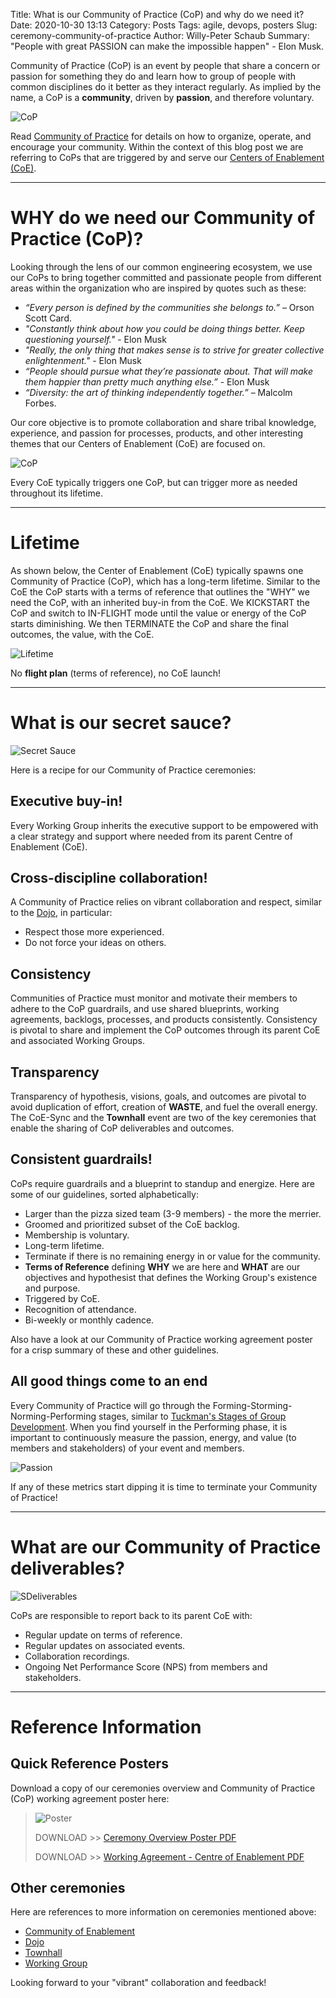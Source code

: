 Title: What is our Community of Practice (CoP) and why do we need it?
Date: 2020-10-30 13:13
Category: Posts
Tags: agile, devops, posters
Slug: ceremony-community-of-practice
Author: Willy-Peter Schaub
Summary: "People with great PASSION can make the impossible happen" - Elon Musk.

Community of Practice (CoP) is an event by people that share a concern or passion for something they do and learn how to group of people with common disciplines do it better as they interact regularly. As implied by the name, a CoP is a **community**, driven by **passion**, and therefore voluntary.

![CoP](/images/ceremony-community-of-practice-1.png)

Read [Community of Practice](https://www.scaledagileframework.com/communities-of-practice/) for details on how to organize, operate, and encourage your community. Within the context of this blog post we are referring to CoPs that are triggered by and serve our [Centers of Enablement (CoE)](/images/coming-soon.png).

---

# WHY do we need our Community of Practice (CoP)?

Looking through the lens of our common engineering ecosystem, we use our CoPs to bring together committed and passionate people from different areas within the organization who are inspired by quotes such as these:

- _“Every person is defined by the communities she belongs to.”_ – Orson Scott Card.
- _"Constantly think about how you could be doing things better. Keep questioning yourself."_ - Elon Musk
- _"Really, the only thing that makes sense is to strive for greater collective enlightenment."_ - Elon Musk
- _“People should pursue what they’re passionate about. That will make them happier than pretty much anything else.”_ - Elon Musk
- _“Diversity: the art of thinking independently together.”_ – Malcolm Forbes.

Our core objective is to promote collaboration and share tribal knowledge, experience, and passion for processes, products, and other interesting themes that our Centers of Enablement (CoE) are focused on.

![CoP](/images/ceremony-community-of-practice-2.png)

Every CoE typically triggers one CoP, but can trigger more as needed throughout its lifetime.

---

# Lifetime

As shown below, the Center of Enablement (CoE) typically spawns one Community of Practice (CoP), which has a long-term lifetime. Similar to the CoE the CoP starts with a terms of reference that outlines the "WHY" we need the CoP, with an inherited buy-in from the CoE. We KICKSTART the CoP and switch to IN-FLIGHT mode until the value or energy of the CoP starts diminishing. We then TERMINATE the CoP and share the final outcomes, the value, with the CoE. 

![Lifetime](../images/ceremony-community-of-practice-lifetime.png) 

No **flight plan** (terms of reference), no CoE launch!

---

# What is our secret sauce?

![Secret Sauce](/images/ceremony-community-of-practice-3.png)

Here is a recipe for our Community of Practice ceremonies:

## Executive buy-in!

Every Working Group inherits the executive support to be empowered with a clear strategy and support where needed from its parent Centre of Enablement (CoE).

## Cross-discipline collaboration!

A Community of Practice relies on vibrant collaboration and respect, similar to the [Dojo](/images/coming-soon.png), in particular:

- Respect those more experienced. 
- Do not force your ideas on others.

## Consistency

Communities of Practice must monitor and motivate their members to adhere to the CoP guardrails, and use shared blueprints, working agreements, backlogs, processes, and products consistently. Consistency is pivotal to share and implement the CoP outcomes through its parent CoE and associated Working Groups.

## Transparency 

Transparency of hypothesis, visions, goals, and outcomes are pivotal to avoid duplication of effort, creation of **WASTE**, and fuel the overall energy. The CoE-Sync and the **Townhall** event are two of the key ceremonies that enable the sharing of CoP deliverables and outcomes.

## Consistent guardrails!

CoPs require guardrails and a blueprint to standup and energize. Here are some of our guidelines, sorted alphabetically:

- Larger than the pizza sized team (3-9 members) - the more the merrier.
- Groomed and prioritized subset of the CoE backlog.
- Membership is voluntary.
- Long-term lifetime.
- Terminate if there is no remaining energy in or value for the community.
- **Terms of Reference** defining **WHY** we are here and **WHAT** are our objectives and hypothesist that defines the Working Group's existence and purpose.
- Triggered by CoE.
- Recognition of attendance.
- Bi-weekly or monthly cadence.

Also have a look at our Community of Practice working agreement poster for a crisp summary of these and other guidelines. 

## All good things come to an end

Every Community of Practice will go through the Forming-Storming-Norming-Performing stages, similar to [Tuckman's Stages of Group Development](https://en.wikipedia.org/wiki/Tuckman%27s_stages_of_group_development). When you find yourself in the Performing phase, it is important to continuously measure the passion, energy, and value (to members and stakeholders) of your event and members. 

![Passion](/images/ceremony-termination.png)

If any of these metrics start dipping it is time to terminate your Community of Practice!

---

# What are our Community of Practice deliverables?

![SDeliverables](/images/ceremony-community-of-practice-4.png)

CoPs are responsible to report back to its parent CoE with:  

- Regular update on terms of reference.
- Regular updates on associated events.
- Collaboration recordings.
- Ongoing Net Performance Score (NPS) from members and stakeholders.

---

# Reference Information

## Quick Reference Posters

Download a copy of our ceremonies overview and Community of Practice (CoP) working agreement poster here:

> ![Poster](/images/moving-hundreds-of-pipeline-snowflakes-qr-1-2.png)
>
> DOWNLOAD >> [Ceremony Overview Poster PDF](/documents/working-agreement-ceremonies-overview.pdf)
>
> DOWNLOAD >> [Working Agreement - Centre of Enablement PDF](/documents/working-agreement-ceremony-community-of-practice.pdf)

## Other ceremonies

Here are references to more information on ceremonies mentioned above:

- [Community of Enablement](/images/coming-soon.png)
- [Dojo](/images/coming-soon.png)
- [Townhall](/images/coming-soon.png)
- [Working Group](/images/coming-soon.png)

Looking forward to your "vibrant" collaboration and feedback!

